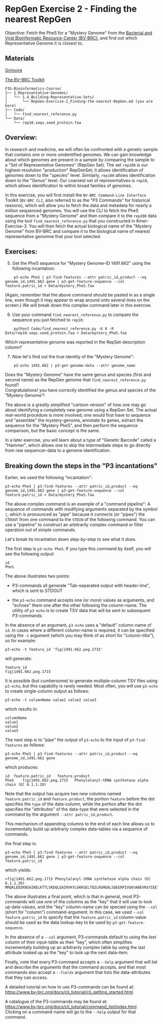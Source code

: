 # RepGen Exercise 2 - Finding the nearest RepGen

Objective: Fetch the PheS for a "Mystery Genome" from the [Bacterial and Viral Bioinformatic Resource-Center (BV-BRC)](https://www.bv-brc.org/), and find out which Representative Genome it is closest to.

## Materials

[Grimoire](https://chat.openai.com/g/g-n7Rs0IK86-grimoire)

[The BV-BRC Toolkit](https://www.bv-brc.org/docs/cli_tutorial/index.html)

```
FIG-Bioinformatics-Course/
├── 1_Representative-Genomes/
│   └── 1.4_Building-Representative-Sets/
│       └── RepGen-Exercise-2_Finding-the-nearest-RepGen.md (you are here)
├── Code/
│   └── find_nearest_reference.py 
└── Data/
    └── rep10.seqs.seed_protein.faa
```

## Overview:

In research and medicine, we will often be confronted with a genetic sample that contains one or more unidentified genomes.
We can gain knowledge about which genomes are present in a sample by comparing the sample to a "Set of Representative Genomes" (RepGen Set).
The set `rep200` is our highest-resolution "production" RepGenSet; it allows identification of genomes down to the "species" level. Similarly, `rep100` allows identification down to the "Genus" level.
Our coarsest set of representatives is `rep10`, which allows identification to within broad families of genomes.

In this exercise, you will first install the `BV-BRC Command-Line Interface` Toolkit (`BV-BRC CLI`, also referred to as the "P3 Commands" for historical reasons), which will allow you to fetch the data and metadata for nearly a million sequenced genomes.
You will use the CLI to fetch the PheS sequence from a "Mystery Genome" and then compare it to the `rep200` data using the tool `find_nearest_reference.py` that you constructed in Kmer-Exercise-3. You will then fetch the actual biological name of the "Mystery Genome" from BV-BRC and compare it to the biological name of nearest representative genomne that your tool selected.

## Exercises:


5. Get the PheS sequence for "Mystery Genome-ID 1491.662" using the following incantation:
```
    p3-echo PheS | p3-find-features --attr patric_id,product --eq genome_id,1491.662 gene | p3-get-feature-sequence --col feature.patric_id > Data/mystery_PheS.faa
```
(Again, remember that the above command should be pasted in as a single line, even though it may appear to wrap around onto several lines on the screen.) We will break down this complex command later in this exercise.

6. Use your command `find_nearest_reference.py` to compare the sequence you just fetched to `rep10`:
```
    python3 Code/find_nearest_reference.py -K 8 -R Data/rep10.seqs.seed_protein.faa < Data/mystery_PheS.faa
```
Which representative genome was reported in the RepSet-description column?

7. Now let's find out the true identity of the "Mystery Genome":
```
    p3-echo 1491.662 | p3-get-genome-data --attr genome_name
```
Does the "Mystery Genome" have the same genus and species (first and second name) as the RepGen genome that `find_nearest_reference.py` found?<br>
Congratulations! you have correctly identified the genus and species of the "Mystery Genome"!

The above is a greatly simplified "cartoon version" of how one may go about identifying a completely new genome using a RepGen Set. The actual real-world procedure is more involved; one would first have to sequence and "assemble" the mystery-genome, annotate its genes, extract the sequence for the "Mystery PheS", and then perform the sequence comparison, but the basic concept is the same.

In a later exercise, you will learn about a type of "Genetic Barcode" called a "Hammer", which allows one to skip the intermediate steps to go directly from raw sequencer-data to a genome identification.

## Breaking down the steps in the "P3 incantations"

Earlier, we used the following "incantation":
```
p3-echo PheS | p3-find-features --attr patric_id,product --eq genome_id,1491.662 gene | p3-get-feature-sequence --col feature.patric_id > Data/mystery_PheS.faa
```
The above complex command is an example of a "command pipeline": A sequence of commands with modifying arguments separated by the symbol `|`, which is pronounced as "pipe" because it connects (or "pipes") the `STDOUT` from one command to the `STDIN` of the following command.
You can use a "pipeline" to construct an arbitrarily complex command or filter operation out of simple commands.

Let's break tis incantation down step-by-step to see what it does.

The first step is `p3-echo PheS`. If you type this command by itself, you will see the following output:
```
id
PheS
```
The above illustrates two points:
* P3-commands all generate "Tab-separated output with header-line", which is sent to STDOUT 

* the `p3-echo` command accepts one (or more) values as arguments,
and "echoes" them one after the other following the column-name.
The utility of `p3-echo` is to create TSV data that will be sent
to subsequent P3-commands

In the absence of an argument, `p3-echo` uses a "default" column-name of `id`. In cases where a different column-name is required, it can be specified using the `-t` argument (which you may think of as short for "column-title"), so for example:
```
p3-echo -t feature_id 'fig|1491.662.peg.1715'
```
will generate:
```
feature_id
fig|1491.662.peg.1715
```
It is possible (but cumbersome) to generate multiple-column TSV files using `p3-echo`, but this capability is rarely needed. Most often, you will use `p3-echo` to create single-column output as follows:
```
p3-echo -t columnName value1 value2 value3
```
which results in:
```
columnName
value1
value2
value3
```

The next step is to "pipe" the output of `p3-echo` to the input of `p3-find-features` as follows:
```
p3-echo PheS | p3-find-features --attr patric_id,product --eq genome_id,1491.662 gene
```
which produces:
```
id	feature.patric_id	feature.product
PheS	fig|1491.662.peg.1715	Phenylalanyl-tRNA synthetase alpha chain (EC 6.1.1.20)
```
Note that the output has acquire two new columns named `feature.patric_id`	and `feature.product`; the portion `feature` before the dot specifies the `type` of the data-column, while the portion after the dot specifies the "attributes" of the data-type that were selected in the command by the argument `--attr patric_id,product`.

This mechanism of appending columns to the end of each line allows us to incrementally build up arbitrarly complex data-tables via a sequence of commands. 

the final step is:
```
p3-echo PheS | p3-find-features --attr patric_id,product --eq genome_id,1491.662 gene | p3-get-feature-sequence --col feature.patric_id
```
which yields:
```
>fig|1491.662.peg.1715 Phenylalanyl-tRNA synthetase alpha chain (EC 6.1.1.20)
MRQKLEDIKNSAINELKTTLSKDQLEAIRVKYLGKKGELTQILRGMGALSQEERPIVGKVANEVRSYIEETIKEAFSDIKNKEKSIRLENETIDITMPGKKQAVGKRHPLDLTLESMKDIFISMGFTIEEGPEVELDKYNFEALNIPKNHPARGEQDTFYINDNLVLRTQTSPIQIRTMENQKPPIKMIAPGKVYRSDSVDATHSPIFYQMEGLVVDKGITFSDLKGTLELFAKRMFGDKVKTKFRPHHFPFTEPSAEMDATCFVCNGEGCKVCKGSGWIELLGCGMVHPQVLRNCNIDPEVYSGFAFGFGVDRMVMMKYGIDDIRLLYESDMRFLNQF
```
The above illustrates a final point, which is that in general,
most P3-commands will use one of the columns as the "key"
that it will use to look up data-values, and the "key" column-name
can be specied using the `--col` (short for "column") command-argument. In this case, we used `--col feature.patric_id` to specify that the
`feature.patric_id` column-value should be used as the data lookup-key
to be used by `p3-get-feature-sequence`.

In the absence of a `--col` argument, P3-commands default to using
the _last_ column of their input-table as their "key", which often simplifies incrementally building up an arbitrarily complex table by using the last attribute looked up as the "key" to look up the next data-item.

Finally, note that every P3-command accepts a `--help` argument
that will list and describe the arguments that the command accepts,
and that most commands also accept a `--fields` argument that lists
the data-attributes that they can access.

A detailed tutorial on how to use P3-commands can be found at:<br>
https://www.bv-brc.org/docs/cli_tutorial/cli_getting_started.html

A catalogue of the P3-commands may be found at:<br>
https://www.bv-brc.org/docs/cli_tutorial/command_list/index.html<br>
Clicking on a command-name will go to the `--help` output for that command.

